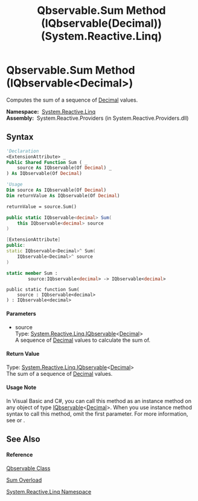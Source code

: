 ﻿---
title: Qbservable.Sum Method (IQbservable(Decimal)) (System.Reactive.Linq)
TOCTitle: Sum Method (IQbservable(Decimal))
ms:assetid: M:System.Reactive.Linq.Qbservable.Sum(System.Reactive.Linq.IQbservable{System.Decimal})
ms:mtpsurl: https://msdn.microsoft.com/en-us/library/system.reactive.linq.qbservable.sum(v=VS.103)
ms:contentKeyID: 36068618
ms.date: 06/28/2011
mtps_version: v=VS.103
dev_langs:
- vb
- csharp
- c++
- fsharp
- jscript
---

# Qbservable.Sum Method (IQbservable\<Decimal\>)

Computes the sum of a sequence of [Decimal](https://msdn.microsoft.com/en-us/library/1k2e8atx) values.

**Namespace:**  [System.Reactive.Linq](hh211929\(v=vs.103\).md)  
**Assembly:**  System.Reactive.Providers (in System.Reactive.Providers.dll)

## Syntax

``` vb
'Declaration
<ExtensionAttribute> _
Public Shared Function Sum ( _
    source As IQbservable(Of Decimal) _
) As IQbservable(Of Decimal)
```

``` vb
'Usage
Dim source As IQbservable(Of Decimal)
Dim returnValue As IQbservable(Of Decimal)

returnValue = source.Sum()
```

``` csharp
public static IQbservable<decimal> Sum(
    this IQbservable<decimal> source
)
```

``` c++
[ExtensionAttribute]
public:
static IQbservable<Decimal>^ Sum(
    IQbservable<Decimal>^ source
)
```

``` fsharp
static member Sum : 
        source:IQbservable<decimal> -> IQbservable<decimal> 
```

``` jscript
public static function Sum(
    source : IQbservable<decimal>
) : IQbservable<decimal>
```

#### Parameters

  - source  
    Type: [System.Reactive.Linq.IQbservable](hh229328\(v=vs.103\).md)\<[Decimal](https://msdn.microsoft.com/en-us/library/1k2e8atx)\>  
    A sequence of [Decimal](https://msdn.microsoft.com/en-us/library/1k2e8atx) values to calculate the sum of.  

#### Return Value

Type: [System.Reactive.Linq.IQbservable](hh229328\(v=vs.103\).md)\<[Decimal](https://msdn.microsoft.com/en-us/library/1k2e8atx)\>  
The sum of a sequence of [Decimal](https://msdn.microsoft.com/en-us/library/1k2e8atx) values.  

#### Usage Note

In Visual Basic and C\#, you can call this method as an instance method on any object of type [IQbservable](hh229328\(v=vs.103\).md)\<[Decimal](https://msdn.microsoft.com/en-us/library/1k2e8atx)\>. When you use instance method syntax to call this method, omit the first parameter. For more information, see [](https://msdn.microsoft.com/en-us/library/Bb384936) or [](https://msdn.microsoft.com/en-us/library/Bb383977).

## See Also

#### Reference

[Qbservable Class](hh211693\(v=vs.103\).md)

[Sum Overload](hh229469\(v=vs.103\).md)

[System.Reactive.Linq Namespace](hh211929\(v=vs.103\).md)

